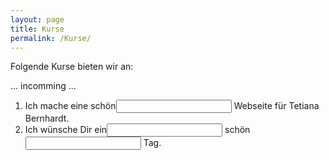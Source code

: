 ```yaml
---
layout: page
title: Kurse
permalink: /Kurse/
---
```


Folgende Kurse bieten wir an:

... incomming ...

<script>
    function checkLuecke(elementId, correctLine) {
      var inputVal = document.getElementById(elementId);
      if (inputVal.value == correctLine) {
        inputVal.style.backgroundColor = "#B9E4C9";
      }
      else if (inputVal.value != "") {
        inputVal.style.backgroundColor = "#FD5523";
      }
    }
</script>

<p>
<ol>
<li>
    Ich mache eine schön<input type='text' class='luecken_test' id='luecke1' onchange="checkLuecke(id, 'e')" /> Webseite für Tetiana Bernhardt.
</li>
<li>
    Ich wünsche Dir ein<input type='text' class='luecken_test_round' id='luecke2' onchange="checkLuecke(id, 'en')" /> schön<input type='text' class='luecken_test_round' id='luecke3' onchange="checkLuecke(id, 'en')" /> Tag.
</li>
</ol>
</p>
